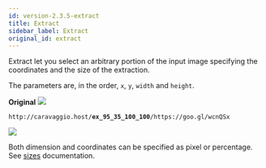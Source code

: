 ```yaml
---
id: version-2.3.5-extract
title: Extract
sidebar_label: Extract
original_id: extract
---
```


Extract let you select an arbitrary portion of the input image specifying the coordinates and the size of the extraction.

The parameters are, in the order, `x`, `y`, `width` and `height`.

**Original**
<a href="assets/example/cakes_original.jpeg" target="_blank"><img src="assets/example/cakes_original.jpeg" /></a>

<pre><code class="hljs css html">http://caravaggio.host/<strong>ex_95_35_100_100</strong>/https://goo.gl/wcnQSx</code></pre>

<a href="assets/example/cakes_extracted.jpeg" target="_blank"><img src="assets/example/cakes_extracted.jpeg" /></a>

Both dimension and coordinates can be specified as pixel or percentage. See [sizes](resize.html#sizes) documentation.